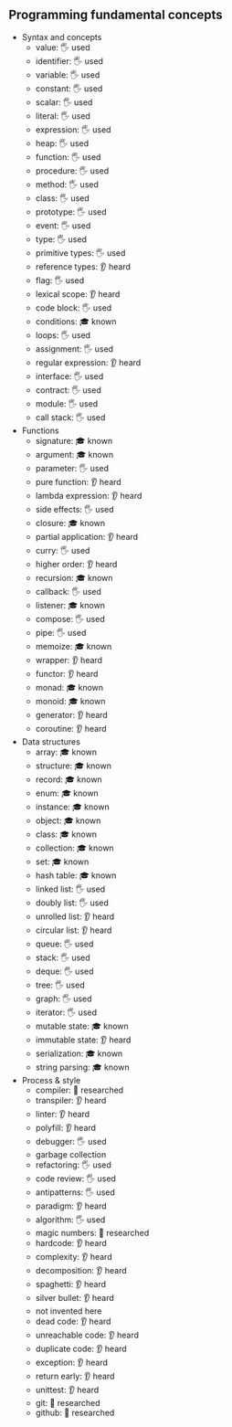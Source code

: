 ## Programming fundamental concepts

- Syntax and concepts
  - value: 🖐️ used
  - identifier: 🖐️ used
  - variable: 🖐️ used
  - constant: 🖐️ used
  - scalar: 🖐️ used
  - literal: 🖐️ used
  - expression: 🖐️ used
  - heap: 🖐️ used
  - function: 🖐️ used
  - procedure: 🖐️ used
  - method: 🖐️ used
  - class: 🖐️ used
  - prototype: 🖐️ used
  - event: 🖐️ used
  - type: 🖐️ used
  - primitive types: 🖐️ used
  - reference types: 👂 heard
  - flag: 🖐️ used
  - lexical scope: 👂 heard
  - code block: 🖐️ used
  - conditions: 🎓 known
  - loops: 🖐️ used
  - assignment: 🖐️ used
  - regular expression: 👂 heard
  - interface: 🖐️ used
  - contract: 🖐️ used
  - module: 🖐️ used
  - call stack: 🖐️ used
- Functions
  - signature: 🎓 known
  - argument: 🎓 known
  - parameter: 🖐️ used
  - pure function: 👂 heard
  - lambda expression: 👂 heard
  - side effects: 🖐️ used
  - closure: 🎓 known
  - partial application: 👂 heard
  - curry: 🖐️ used
  - higher order: 👂 heard
  - recursion: 🎓 known
  - callback: 🖐️ used
  - listener: 🎓 known
  - compose: 🖐️ used
  - pipe: 🖐️ used
  - memoize: 🎓 known
  - wrapper: 👂 heard
  - functor: 👂 heard
  - monad: 🎓 known
  - monoid: 🎓 known
  - generator: 👂 heard
  - coroutine: 👂 heard
- Data structures
  - array: 🎓 known
  - structure: 🎓 known
  - record: 🎓 known
  - enum: 🎓 known
  - instance: 🎓 known
  - object: 🎓 known
  - class: 🎓 known
  - collection: 🎓 known
  - set: 🎓 known
  - hash table: 🎓 known
  - linked list: 🖐️ used
  - doubly list: 🖐️ used
  - unrolled list: 👂 heard
  - circular list: 👂 heard
  - queue: 🖐️ used
  - stack: 🖐️ used
  - deque: 🖐️ used
  - tree: 🖐️ used
  - graph: 🖐️ used
  - iterator: 🖐️ used
  - mutable state: 🎓 known
  - immutable state: 👂 heard
  - serialization: 🎓 known
  - string parsing: 🎓 known
- Process & style
  - compiler: 🔬 researched
  - transpiler: 👂 heard
  - linter: 👂 heard
  - polyfill: 👂 heard
  - debugger: 🖐️ used
  - garbage collection
  - refactoring: 🖐️ used
  - code review: 🖐️ used
  - antipatterns: 🖐️ used
  - paradigm: 👂 heard
  - algorithm: 🖐️ used
  - magic numbers: 🔬 researched
  - hardcode: 👂 heard
  - complexity: 👂 heard
  - decomposition: 👂 heard
  - spaghetti: 👂 heard
  - silver bullet: 👂 heard
  - not invented here
  - dead code: 👂 heard
  - unreachable code: 👂 heard
  - duplicate code: 👂 heard
  - exception: 👂 heard
  - return early: 👂 heard
  - unittest: 👂 heard
  - git: 🔬 researched
  - github: 🔬 researched
